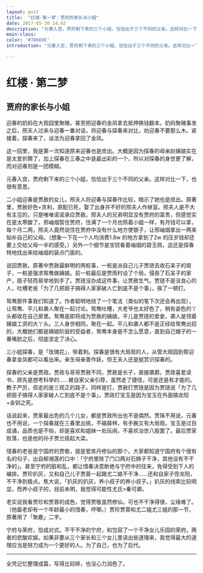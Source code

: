 ```yaml
---
layout: post
title:  "红楼·第一梦：贾府的家长与小姐"
date: 2017-05-30 14:42
description: "元春入宫，贾府剩下来的三个小姐，恰恰出于三个不同的父亲。这样对比一下，也很有意思。"
main-class: 
color: '#7D669E'
introduction: "元春入宫，贾府剩下来的三个小姐，恰恰出于三个不同的父亲。这样对比一下，也很有意思。"

---
```




# 红楼 · 第二梦

## 贾府的家长与小姐

迎春的奶妈在大观园里聚赌，甚至把迎春的金凤拿去抵押换钱翻本。奶妈聚赌事发之后，邢夫人过来与迎春一番对话，将迎春与探春来对比，劝迎春不要那么木。紧接着，探春来了，设法为迎春拿回了金凤。

这一回里，我是第一次知道原来迎春也是庶出。大概是因为探春的母亲赵姨娘实在是太爱折腾了，加上探春在三春之中是最出彩的一个，所以对探春的身世更了解，而对迎春则是一团模糊。

元春入宫，贾府剩下来的三个小姐，恰恰出于三个不同的父亲。这样对比一下，也很有意思。

二小姐迎春是贾赦的女儿，邢夫人将迎春与探春作比较，暗示了她也是庶出。原著里，贾赦好色+贪利，原配已死，娶了出身并不好的邢夫人作继室。邢夫人是不大有主见的，只是唯唯诺诺承应贾赦。邢夫人的兄弟明显没有贾府的富贵，但感觉实在是太寒酸了。邢岫烟暂住贾府，住满了一个月也照着小姐一样，有月钱可以拿，每个月二两，邢夫人竟然说住在贾府中没有什么地方使银子，让邢岫烟拿出一两来贴补自己的父母。（想象一下在一个人均消费1.8w 的地方拿到了2w 的压岁钱却还要上交给父母一半的感受。）另外一个细节是宝钗看着岫烟的碧玉佩，这还是探春特地找出来给岫烟的装点门面的。

说回贾赦。原著中贾赦最鲜明的两桩事，一桩是派自己儿子贾琏去收石呆子的扇子，一桩是强求鸳鸯做姨娘。前一桩最后是贾雨村设了个局，侵吞了石呆子的家产，扇子轻而易举地到手了。贾琏没办成这件事，让贾赦生气。贾琏不是没良心的人，吐槽老爸「为了几把扇子搞得人家家破人亡到底不是个事」，挨了一顿打。

鸳鸯那件事我们知道了。作者聪明地绕了一个笔法（类似的笔下次还会再出现），让鸳鸯、平儿和袭人聚在一起讨论。鸳鸯吐槽，大老爷也太好色了，稍有姿色的丫头都收在自己房里。鸳鸯是即将成为贾赦的姨娘，平儿是贾琏的爱妾，袭人是领着姨娘工资的大丫头。三人身世相同，聚在一起。平儿和袭人都不是正经给鸳鸯出招的，大概她们都是姨娘阶层的受益者，鸳鸯本身是不怎么愿意，直到自己嫂子的一番嘴脸之后，彻底坚定了决心。 

三小姐探春，是「玫瑰花」，带着刺。探春是很有大局观的人，从管大观园到帮迎春拿金凤都可以看出来。亲生母亲善作妖，但王夫人还是挺赏识探春的。

探春的父亲是贾政。贾政与哥哥贾赦不同，贾赦是长子，直接袭爵。贾政喜爱读书，原先是想考科举的……被自家父亲引荐，虽然走了捷径，可是还是有才能的。教子严厉，但走的是三观正的路子。同样是打，贾赦打贾琏是因为贾琏说「为了几把扇子搞得人家家破人亡到底不是个事」，贾政打宝玉是因为宝玉在外面搞龙阳+金钏之死。

话说起来，贾家最出色的几个儿女，都是贾政所出也不是偶然。贾珠不用说，元春也不用说，一个探春就在三春里出挑，不输薛林，有手腕又有大局观。宝玉是过目成诵，品质也是不俗，却是喜欢和姐妹一处玩闹，不喜欢治世八股罢了。最后贾家败落，也是他的孙子贾兰挑起大梁。

惜春的老爸是宁国府的贾敬，就是爱炼丹修仙的那个。大家都知道宁国府有个很有名的句子，出自柳湘莲的口中：「宁府里除了门口两对石狮子干净，其他没有不干净的」。甚至宁府的脏和乱，都让惜春决意断绝与宁府中的往来，免得受到下人的编排。贾珍扒灰，又和自己儿子贾蓉一起跟尤二娘不干净……还和自家子侄龙阳，不干净到极点。焦大说，「扒灰的扒灰，养小叔子的养小叔子。」扒灰的线索比较明显，而养小叔子的，目前未明，我觉得可能性尤氏>秦可卿。

老实说我看贾珍和贾蓉的成色，觉得贾敬虽然修仙，可也不干净得很，尘缘难了。（他最老却有一个年龄最小的惜春，哼唧。）贾珍贾蓉和尤二姐尤三姐的那一节，原著用了「聚麀」二字。

宁府与荣府，恰成对式。不干不净的宁府，和包容了一个干净女儿乐园的荣府。两者的悲酸欢娱。如果非要从三个家长和三个女儿里读出些道理来，我觉得最大的道理应当是努力成为一个更好的人。为了自己，也为了后代。



---

全凭记忆整理成篇，写得比较碎，也没心力润色了。